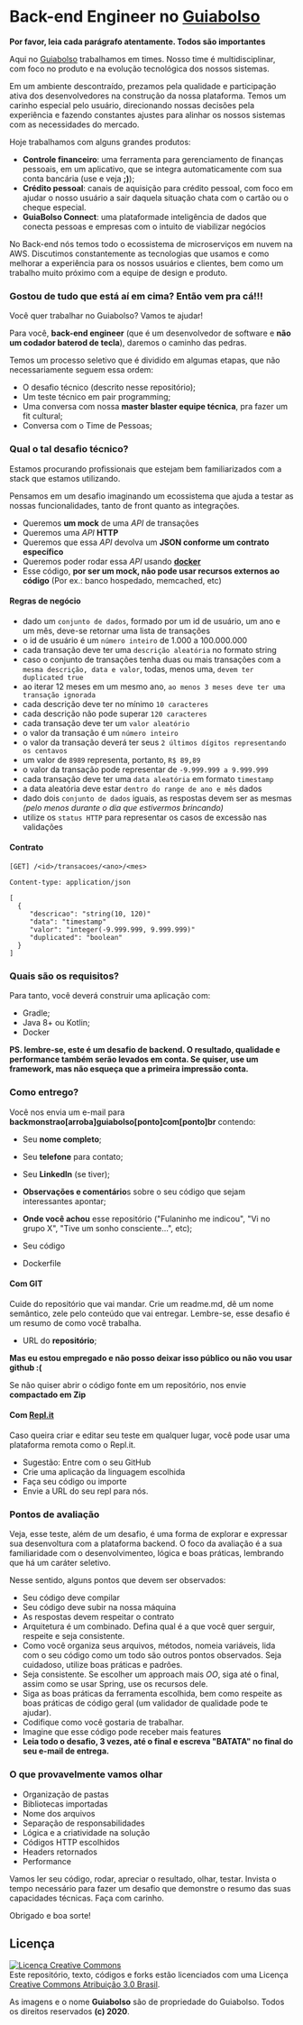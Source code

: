 # Back-end Engineer no [Guiabolso](https://www.guiabolso.com.br)

**Por favor, leia cada parágrafo atentamente. Todos são importantes**

Aqui no [Guiabolso](https://www.guiabolso.com.br) trabalhamos em times. Nosso time é multidisciplinar, com foco no produto e na evolução tecnológica dos nossos sistemas. 

Em um ambiente descontraído, prezamos pela qualidade e participação ativa dos desenvolvedores na construção da nossa plataforma. Temos um carinho especial pelo usuário, direcionando nossas decisões pela experiência e fazendo constantes ajustes para alinhar os nossos sistemas com as necessidades do mercado.

Hoje trabalhamos com alguns grandes produtos:

- **Controle financeiro**: uma ferramenta para gerenciamento de finanças pessoais, em um aplicativo, que se integra automaticamente com sua conta bancária (use e veja **;)**);
- **Crédito pessoal**: canais de aquisição para crédito pessoal, com foco em ajudar o nosso usuário a sair daquela situação chata com o cartão ou o cheque especial.
- **GuiaBolso Connect**: uma plataformade inteligência de dados que conecta pessoas e empresas com o intuito de viabilizar negócios


No Back-end nós temos todo o ecossistema de microserviços em nuvem na AWS. Discutimos constantemente as tecnologias que usamos e como melhorar a experiência para os nossos usuários e clientes, bem como um trabalho muito próximo com a equipe de design e produto.

### Gostou de tudo que está aí em cima? Então vem pra cá!!!

Você quer trabalhar no Guiabolso? Vamos te ajudar!

Para você, **back-end engineer** (que é um desenvolvedor de software e **não um codador baterod de tecla**), daremos o caminho das pedras.

Temos um processo seletivo que é dividido em algumas etapas, que não necessariamente seguem essa ordem: 

- O desafio técnico (descrito nesse repositório);
- Um teste técnico em pair programming;
- Uma conversa com nossa **master blaster equipe técnica**, pra fazer um fit cultural;
- Conversa com o Time de Pessoas;

### Qual o tal desafio técnico?

Estamos procurando profissionais que estejam bem familiarizados com a stack que estamos utilizando. 

Pensamos em um desafio imaginando um ecossistema que ajuda a testar as nossas funcionalidades, tanto de front quanto as integrações.

- Queremos __um mock__ de uma _API_ de transações
- Queremos uma _API_ __HTTP__
- Queremos que essa _API_ devolva um __JSON conforme um contrato específico__
- Queremos poder rodar essa _API_ usando [__docker__](https://www.docker.com/)
- Esse código, __por ser um mock, não pode usar recursos externos ao código__ (Por ex.: banco hospedado, memcached, etc)

#### Regras de negócio

- dado um `conjunto de dados`, formado por um id de usuário, um ano e um mês, deve-se retornar uma lista de transações
- o id de usuário é um `número inteiro` de 1.000 a 100.000.000
- cada transação deve ter uma `descrição aleatória` no formato string
- caso o conjunto de transações tenha duas ou mais transações com a `mesma descrição, data e valor`, todas, menos uma, `devem ter duplicated true`
- ao iterar 12 meses em um mesmo ano, `ao menos 3 meses deve ter uma transação ignorada`
- cada descrição deve ter no mínimo `10 caracteres`
- cada descrição não pode superar `120 caracteres`
- cada transação deve ter um `valor aleatório`
- o valor da transação é um `número inteiro`
- o valor da transação deverá ter seus `2 últimos dígitos representando os centavos`
- um valor de `8989` representa, portanto, `R$ 89,89`
- o valor da transação pode representar de `-9.999.999 a 9.999.999`
- cada transação deve ter uma `data aleatória` em formato `timestamp`
- a data aleatória deve estar `dentro do range de ano e mês` dados
- dado dois `conjunto de dados` iguais, as respostas devem ser as mesmas _(pelo menos durante o dia que estivermos brincando)_
- utilize os `status HTTP` para representar os casos de excessão nas validações

#### Contrato

```
[GET] /<id>/transacoes/<ano>/<mes>

Content-type: application/json

[
  {
     "descricao": "string(10, 120)"
     "data": "timestamp"
     "valor": "integer(-9.999.999, 9.999.999)"
     "duplicated": "boolean"
  }  
]
```

### Quais são os requisitos?

Para tanto, você deverá construir uma aplicação com:

- Gradle;
- Java 8+ ou Kotlin;
- Docker

**PS. lembre-se, este é um desafio de backend. O resultado, qualidade e performance também serão levados em conta. Se quiser, use um framework, mas não esqueça que a primeira impressão conta.**

### Como entrego?

Você nos envia um e-mail para **backmonstrao[arroba]guiabolso[ponto]com[ponto]br** contendo:

- Seu **nome completo**;
- Seu **telefone** para contato;
- Seu **LinkedIn** (se tiver);

- **Observações e comentário**s sobre o seu código que sejam interessantes apontar;
- **Onde você achou** esse repositório ("Fulaninho me indicou", "Vi no grupo X", "Tive um sonho consciente...", etc);

- Seu código
- Dockerfile

#### Com GIT

Cuide do repositório que vai mandar. Crie um readme.md, dê um nome semântico, zele pelo conteúdo que vai entregar. Lembre-se, esse desafio é um resumo de como você trabalha.

- URL do **repositório**;

**Mas eu estou empregado e não posso deixar isso público ou não vou usar github :(**

Se não quiser abrir o código fonte em um repositório, nos envie **compactado em Zip**

#### Com [Repl.it](https://repl.it/)

Caso queira criar e editar seu teste em qualquer lugar, você pode usar uma plataforma remota como o Repl.it.

- Sugestão: Entre com o seu GitHub
- Crie uma aplicação da linguagem escolhida
- Faça seu código ou importe
- Envie a URL do seu repl para nós.

### Pontos de avaliação

Veja, esse teste, além de um desafio, é uma forma de explorar e expressar sua desenvoltura com a plataforma backend. O foco da avaliação é a sua familiaridade com o desenvolvimenteo, lógica e boas práticas, lembrando que há um caráter seletivo. 

Nesse sentido, alguns pontos que devem ser observados:

- Seu código deve compilar
- Seu código deve subir na nossa máquina
- As respostas devem respeitar o contrato
- Arquitetura é um combinado. Defina qual é a que você quer serguir, respeite e seja consistente.
- Como você organiza seus arquivos, métodos, nomeia variáveis, lida com o seu código como um todo são outros pontos observados. Seja cuidadoso, utilize boas práticas e padrões.
- Seja consistente. Se escolher um approach mais _OO_, siga até o final, assim como se usar Spring, use os recursos dele.
- Siga as boas práticas da ferramenta escolhida, bem como respeite as boas práticas de código geral (um validador de qualidade pode te ajudar).
- Codifique como você gostaria de trabalhar.
- Imagine que esse código pode receber mais features
- **Leia todo o desafio, 3 vezes, até o final e escreva "BATATA" no final do seu e-mail de entrega.**

### O que provavelmente vamos olhar

- Organização de pastas
- Bibliotecas importadas
- Nome dos arquivos
- Separação de responsabilidades
- Lógica e a criatividade na solução
- Códigos HTTP escolhidos
- Headers retornados
- Performance

Vamos ler seu código, rodar, apreciar o resultado, olhar, testar. Invista o tempo necessário para fazer um desafio que demonstre o resumo das suas capacidades técnicas. Faça com carinho.

Obrigado e boa sorte!

## Licença

<a rel="license" href="http://creativecommons.org/licenses/by/3.0/br/"><img alt="Licença Creative Commons" style="border-width:0" src="https://i.creativecommons.org/l/by/3.0/br/88x31.png" /></a><br />Este repositório, texto, códigos e forks estão licenciados com uma Licença <a rel="license" href="http://creativecommons.org/licenses/by/3.0/br/">Creative Commons Atribuição 3.0 Brasil</a>.

As imagens e o nome **Guiabolso** são de propriedade do Guiabolso. Todos os direitos reservados **(c) 2020**.
